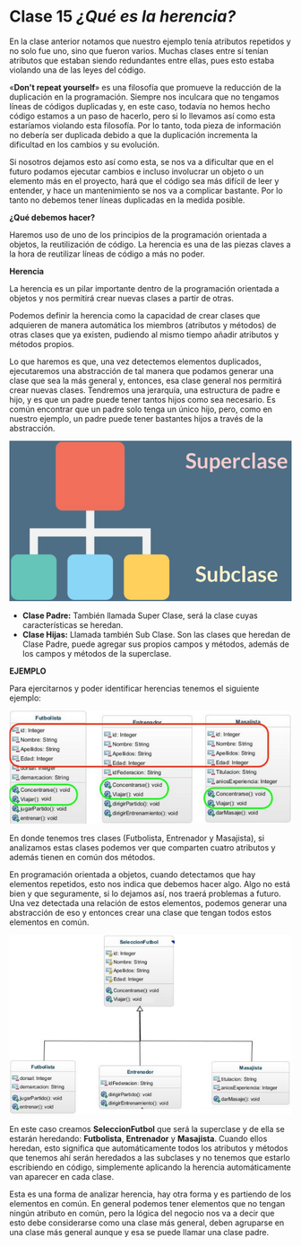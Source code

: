 # Clase 15 _¿Qué es la herencia?_

En la clase anterior notamos que nuestro ejemplo tenía atributos repetidos y no
solo fue uno, sino que fueron varios. Muchas clases entre sí tenían atributos
que estaban siendo redundantes entre ellas, pues esto estaba violando una de las
leyes del código.

«**Don't repeat yourself**» es una filosofía que promueve la reducción de la
duplicación en la programación. Siempre nos inculcara que no tengamos líneas de
códigos duplicadas y, en este caso, todavía no hemos hecho código estamos a un
paso de hacerlo, pero si lo llevamos así como esta estaríamos violando esta
filosofía. Por lo tanto, toda pieza de información no debería ser duplicada
debido a que la duplicación incrementa la dificultad en los cambios y su
evolución.

Si nosotros dejamos esto así como esta, se nos va a dificultar que en el futuro
podamos ejecutar cambios e incluso involucrar un objeto o un elemento más en el
proyecto, hará que el código sea más difícil de leer y entender, y hace un
mantenimiento se nos va a complicar bastante. Por lo tanto no debemos tener
líneas duplicadas en la medida posible.

**¿Qué debemos hacer?**

Haremos uso de uno de los principios de la programación orientada a objetos, la
reutilización de código. La herencia es una de las piezas claves a la hora de
reutilizar líneas de código a más no poder.

**Herencia**

La herencia es un pilar importante dentro de la programación orientada a objetos
y nos permitirá crear nuevas clases a partir de otras.

Podemos definir la herencia como la capacidad de crear clases que adquieren de
manera automática los miembros (atributos y métodos) de otras clases que ya
existen, pudiendo al mismo tiempo añadir atributos y métodos propios.

Lo que haremos es que, una vez detectemos elementos duplicados, ejecutaremos una
abstracción de tal manera que podamos generar una clase que sea la más general
y, entonces, esa clase general nos permitirá crear nuevas clases. Tendremos una
jerarquía, una estructura de padre e hijo, y es que un padre puede tener tantos
hijos como sea necesario. Es común encontrar que un padre solo tenga un único
hijo, pero, como en nuestro ejemplo, un padre puede tener bastantes hijos a
través de la abstracción.

![src/POO_46.png](../src/POO_46.png)

- **Clase Padre:** También llamada Super Clase, será la clase cuyas
  características se heredan.
- **Clase Hijas:** Llamada también Sub Clase. Son las clases que heredan de
  Clase Padre, puede agregar sus propios campos y métodos, además de los campos
  y métodos de la superclase.

**EJEMPLO**

Para ejercitarnos y poder identificar herencias tenemos el siguiente ejemplo:

![src/POO_47.png](../src/POO_47.png)

En donde tenemos tres clases (Futbolista, Entrenador y Masajista), si analizamos
estas clases podemos ver que comparten cuatro atributos y además tienen en común
dos métodos.

En programación orientada a objetos, cuando detectamos que hay elementos
repetidos, esto nos indica que debemos hacer algo. Algo no está bien y que
seguramente, si lo dejamos así, nos traerá problemas a futuro. Una vez detectada
una relación de estos elementos, podemos generar una abstracción de eso y
entonces crear una clase que tengan todos estos elementos en común.

![src/POO_48.png](../src/POO_48.png)

En este caso creamos **SeleccionFutbol** que será la superclase y de ella se
estarán heredando: **Futbolista**, **Entrenador** y **Masajista**. Cuando ellos
heredan, esto significa que automáticamente todos los atributos y métodos que
tenemos ahí serán heredados a las subclases y no tenemos que estarlo escribiendo
en código, simplemente aplicando la herencia automáticamente van aparecer en
cada clase.

Esta es una forma de analizar herencia, hay otra forma y es partiendo de los
elementos en común. En general podemos tener elementos que no tengan ningún
atributo en común, pero la lógica del negocio nos va a decir que esto debe
considerarse como una clase más general, deben agruparse en una clase más
general aunque y esa se puede llamar una clase padre.
